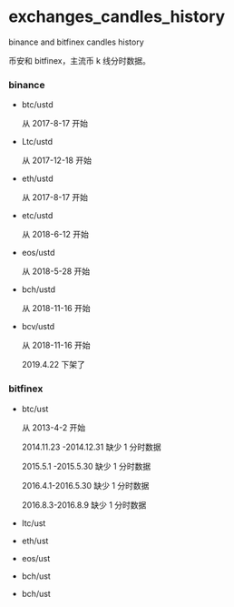 # exchanges_candles_history

binance and bitfinex candles history

币安和 bitfinex，主流币 k 线分时数据。

### binance

- btc/ustd

  从 2017-8-17 开始

- Ltc/ustd

  从 2017-12-18 开始

- eth/ustd

  从 2017-8-17 开始

- etc/ustd

  从 2018-6-12 开始

- eos/ustd

  从 2018-5-28 开始

- bch/ustd

  从 2018-11-16 开始

- bcv/ustd

  从 2018-11-16 开始

  2019.4.22 下架了

### bitfinex

- btc/ust

  从 2013-4-2 开始

  2014.11.23 -2014.12.31 缺少 1 分时数据

  2015.5.1 -2015.5.30 缺少 1 分时数据

  2016.4.1-2016.5.30 缺少 1 分时数据

  2016.8.3-2016.8.9 缺少 1 分时数据

- ltc/ust
- eth/ust
- eos/ust
- bch/ust
- bch/ust

